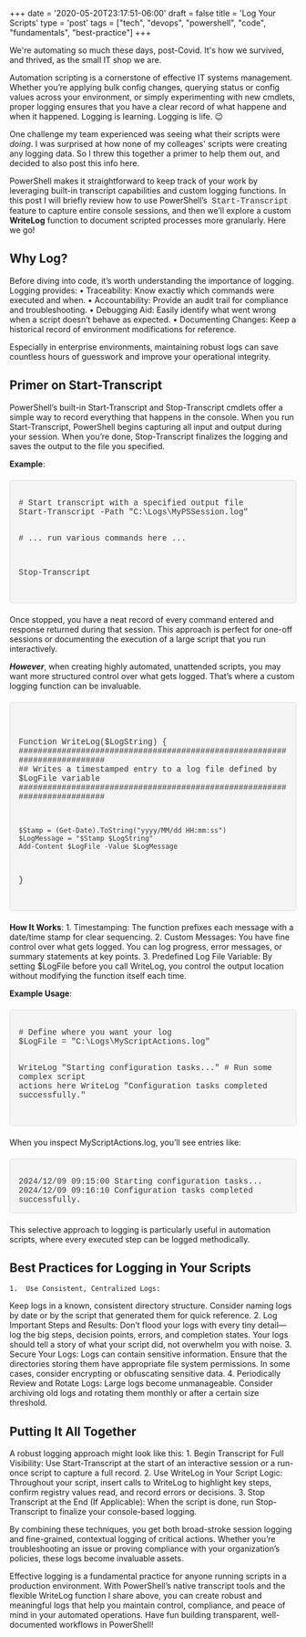+++
date = '2020-05-20T23:17:51-06:00'
draft = false
title = 'Log Your Scripts'
type = 'post'
tags = ["tech", "devops", "powershell", "code", "fundamentals", "best-practice"]
+++

<style>
/* Base style for code blocks */
.code-block {
    padding: 15px;                    /* Padding around the code */
    font-family: 'Courier New', Courier, monospace; /* Monospace font */
    white-space: pre-wrap;            /* Preserve whitespace and wrap lines */
    border-radius: 5px;               /* Rounded corners */
    overflow-x: auto;                 /* Horizontal scroll if needed */
    margin: 20px 0;                   /* Vertical spacing */
    /* Default colors (light mode) */
    background-color: #f5f5f5;        /* Light gray background */
    border: 1px solid #ddd;           /* Light border */
    color: #333;                      /* Dark text for readability */
}

/* Style for inline monospace text */
.mono {
    font-family: 'Courier New', Courier, monospace; /* Monospace font */
    background-color: #f0f0f0;        /* Light background to highlight */
    padding: 2px 4px;                  /* Padding around text */
    border-radius: 3px;                /* Rounded corners */
}

/* Dark mode overrides for code blocks */
@media (prefers-color-scheme: dark) {
    .code-block {
        background-color: #2d2d2d;    /* Dark background */
        border: 1px solid #555;        /* Darker border */
        color: #f8f8f2;                /* Light text for readability */
    }

    .mono {
        background-color: #3c3c3c;     /* Darker background for inline code */
        color: #f8f8f2;                /* Light text */
    }
}

/* Optional: Light mode overrides (for explicitness) */
@media (prefers-color-scheme: light) {
    .code-block {
        background-color: #f5f5f5;     /* Light gray background */
        border: 1px solid #ddd;        /* Light border */
        color: #333;                   /* Dark text */
    }

    .mono {
        background-color: #f0f0f0;     /* Light background */
        color: #333;                   /* Dark text */
    }
}
</style>

We're automating so much these days, post-Covid.  It's how we survived, and thrived, as the small IT shop we are. <br />

Automation scripting is a cornerstone of effective IT systems management. Whether you’re applying bulk config changes, querying status or config values across your environment, or simply experimenting with new cmdlets, proper logging ensures that you have a clear record of what happene and when it happened.  Logging is learning.  Logging is life. 😉 <br />

One challenge my team experienced was seeing what their scripts were <i>doing</i>. I was surprised at how none of my colleages' scripts were creating any logging data.  So I threw this together a primer to help them out, and decided to also post this info here. <br />

PowerShell makes it straightforward to keep track of your work by leveraging built-in transcript capabilities and custom logging functions. In this post I will briefly review how to use PowerShell’s <span class="mono">Start-Transcript</span> feature to capture entire console sessions, and then we’ll explore a custom <b>WriteLog</b> function to document scripted processes more granularly. Here we go!<br />

## Why Log?

Before diving into code, it’s worth understanding the importance of logging. Logging provides:
	•	Traceability: Know exactly which commands were executed and when.
	•	Accountability: Provide an audit trail for compliance and troubleshooting.
	•	Debugging Aid: Easily identify what went wrong when a script doesn’t behave as expected.
	•	Documenting Changes: Keep a historical record of environment modifications for reference.

Especially in enterprise environments, maintaining robust logs can save countless hours of guesswork and improve your operational integrity.

## Primer on Start-Transcript

PowerShell’s built-in Start-Transcript and Stop-Transcript cmdlets offer a simple way to record everything that happens in the console. When you run Start-Transcript, PowerShell begins capturing all input and output during your session. When you’re done, Stop-Transcript finalizes the logging and saves the output to the file you specified.<br />

<b>Example</b>: <br />

<div class="code-block">
# Start transcript with a specified output file
Start-Transcript -Path "C:\Logs\MyPSSession.log"

\# ... run various commands here ...

Stop-Transcript
</div>

Once stopped, you have a neat record of every command entered and response returned during that session. This approach is perfect for one-off sessions or documenting the execution of a large script that you run interactively. <br />

___However___, when creating highly automated, unattended scripts, you may want more structured control over what gets logged. That’s where a custom logging function can be invaluable.<br />

<div class="code-block">

Function WriteLog($LogString) {
    ##########################################################################
    ## Writes a timestamped entry to a log file defined by $LogFile variable
    ##########################################################################

    $Stamp = (Get-Date).ToString("yyyy/MM/dd HH:mm:ss")
    $LogMessage = "$Stamp $LogString"
    Add-Content $LogFile -Value $LogMessage
}
</div>

**How It Works**:
	1.	Timestamping: The function prefixes each message with a date/time stamp for clear sequencing.
	2.	Custom Messages: You have fine control over what gets logged. You can log progress, error messages, or summary statements at key points.
	3.	Predefined Log File Variable: By setting $LogFile before you call WriteLog, you control the output location without modifying the function itself each time.

**Example Usage**: <br />

<div class="code-block">
# Define where you want your log
$LogFile = "C:\Logs\MyScriptActions.log"

WriteLog "Starting configuration tasks..."
\# Run some complex script actions here
WriteLog "Configuration tasks completed successfully."
</div>

When you inspect MyScriptActions.log, you’ll see entries like: <br />

<div class="code-block">
2024/12/09 09:15:00 Starting configuration tasks...
2024/12/09 09:16:10 Configuration tasks completed successfully.
</div>

This selective approach to logging is particularly useful in automation scripts, where every executed step can be logged methodically. <br />

## Best Practices for Logging in Your Scripts

	1.	Use Consistent, Centralized Logs:
Keep logs in a known, consistent directory structure. Consider naming logs by date or by the script that generated them for quick reference.
	2.	Log Important Steps and Results:
Don’t flood your logs with every tiny detail—log the big steps, decision points, errors, and completion states. Your logs should tell a story of what your script did, not overwhelm you with noise.
	3.	Secure Your Logs:
Logs can contain sensitive information. Ensure that the directories storing them have appropriate file system permissions. In some cases, consider encrypting or obfuscating sensitive data.
	4.	Periodically Review and Rotate Logs:
Large logs become unmanageable. Consider archiving old logs and rotating them monthly or after a certain size threshold.

## Putting It All Together

A robust logging approach might look like this:
	1.	Begin Transcript for Full Visibility:
Use Start-Transcript at the start of an interactive session or a run-once script to capture a full record.
	2.	Use WriteLog in Your Script Logic:
Throughout your script, insert calls to WriteLog to highlight key steps, confirm registry values read, and record errors or decisions.
	3.	Stop Transcript at the End (If Applicable):
When the script is done, run Stop-Transcript to finalize your console-based logging.

By combining these techniques, you get both broad-stroke session logging and fine-grained, contextual logging of critical actions. Whether you’re troubleshooting an issue or proving compliance with your organization’s policies, these logs become invaluable assets.<br />

Effective logging is a fundamental practice for anyone running scripts in a production environment. With PowerShell’s native transcript tools and the flexible WriteLog function I share above, you can create robust and meaningful logs that help you maintain control, compliance, and peace of mind in your automated operations. Have fun building transparent, well-documented workflows in PowerShell!